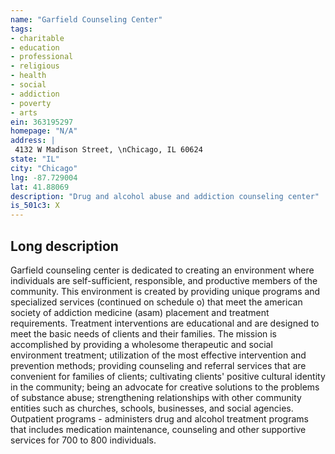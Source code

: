 ```yaml
---
name: "Garfield Counseling Center"
tags:
- charitable
- education
- professional
- religious
- health
- social
- addiction
- poverty
- arts
ein: 363195297
homepage: "N/A"
address: |
 4132 W Madison Street, \nChicago, IL 60624
state: "IL"
city: "Chicago"
lng: -87.729004
lat: 41.88069
description: "Drug and alcohol abuse and addiction counseling center"
is_501c3: X
---
```


## Long description

Garfield counseling center is dedicated to creating an environment where individuals are self-sufficient, responsible, and productive members of the community. This environment is created by providing unique programs and specialized services (continued on schedule o) that meet the american society of addiction medicine (asam) placement and treatment requirements. Treatment interventions are educational and are designed to meet the basic needs of clients and their families. The mission is accomplished by providing a wholesome therapeutic and social environment treatment; utilization of the most effective intervention and prevention methods; providing counseling and referral services that are convenient for families of clients; cultivating clients' positive cultural identity in the community; being an advocate for creative solutions to the problems of substance abuse; strengthening relationships with other community entities such as churches, schools, businesses, and social agencies. Outpatient programs - administers drug and alcohol treatment programs that includes medication maintenance, counseling and other supportive services for 700 to 800 individuals. 
